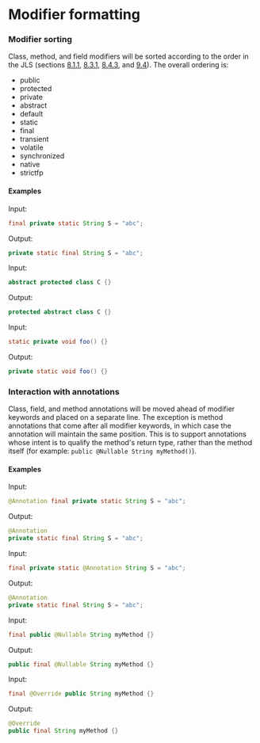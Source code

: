 # Modifier formatting

### Modifier sorting

Class, method, and field modifiers will be sorted according to the order in the
JLS (sections [8.1.1](https://docs.oracle.com/javase/specs/jls/se11/html/jls-8.html#jls-8.1.1),
[8.3.1](https://docs.oracle.com/javase/specs/jls/se11/html/jls-8.html#jls-8.3.1),
[8.4.3](https://docs.oracle.com/javase/specs/jls/se11/html/jls-8.html#jls-8.4.3),
and [9.4](https://docs.oracle.com/javase/specs/jls/se11/html/jls-9.html#jls-9.4)).
The overall ordering is:

- public
- protected
- private
- abstract
- default
- static
- final
- transient
- volatile
- synchronized
- native
- strictfp

#### Examples

Input:

```java
final private static String S = "abc";
```

Output:

```java
private static final String S = "abc";
```

Input:

```java
abstract protected class C {}
```

Output:

```java
protected abstract class C {}
```

Input:

```java
static private void foo() {}
```

Output:

```java
private static void foo() {}
```

### Interaction with annotations

Class, field, and method annotations will be moved ahead of modifier keywords
and placed on a separate line. The exception is method annotations that come
after all modifier keywords, in which case the annotation will maintain the
same position. This is to support annotations whose intent is to qualify the
method's return type, rather than the method itself (for example: `public @Nullable String myMethod()`).

#### Examples

Input:

```java
@Annotation final private static String S = "abc";
```

Output:

```java
@Annotation
private static final String S = "abc";
```

Input:

```java
final private static @Annotation String S = "abc";
```

Output:

```java
@Annotation
private static final String S = "abc";
```

Input:

```java
final public @Nullable String myMethod {}
```

Output:

```java
public final @Nullable String myMethod {}
```

Input:

```java
final @Override public String myMethod {}
```

Output:

```java
@Override
public final String myMethod {}
```
